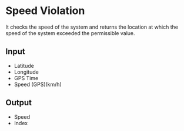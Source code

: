 # Speed Violation
It checks the speed of the system and returns the location at which the speed
of the system exceeded the permissible value.

 ## Input
-   Latitude
-   Longitude
-   GPS Time
-   Speed (GPS)(km/h)

 ## Output
-   Speed
-   Index


